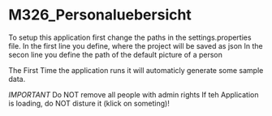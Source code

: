 # M326_Personaluebersicht
To setup this application first change the paths in the settings.properties file.
In the first line you define, where the project will be saved as json
In the secon line you define the path of the default picture of a person

The First Time the application runs it will automaticly generate some sample data.

*IMPORTANT*
Do NOT remove all people with admin rights
If teh Application is loading, do NOT disture it (klick on someting)!
